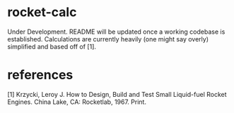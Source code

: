 rocket-calc
===========
Under Development. README will be updated once a working codebase is established. Calculations are currently heavily (one might say overly) simplified and based off of [1].

references
===========
[1] Krzycki, Leroy J. How to Design, Build and Test Small Liquid-fuel Rocket Engines. China Lake, CA: Rocketlab, 1967. Print.
